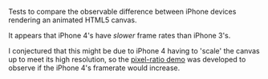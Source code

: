 Tests to compare the observable difference between iPhone devices rendering an animated HTML5 canvas.

It appears that iPhone 4's have _slower_ frame rates than iPhone 3's.

I conjectured that this might be due to iPhone 4 having to 'scale' the canvas up to meet its high resolution, so the [pixel-ratio demo](02-circles-pixel-ratio.html) was developed to observe if the iPhone 4's framerate would increase.